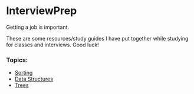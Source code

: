 # InterviewPrep
Getting a job is important.



These are some resources/study guides I have put together while studying for classes and interviews. Good luck!

### Topics:
* [Sorting](https://github.com/mreill11/InterviewPrep/blob/master/sorts.md)
* [Data Structures](https://github.com/mreill11/InterviewPrep/blob/master/datastructures.md)
* [Trees](https://github.com/mreill11/InterviewPrep/blob/master/trees.md)